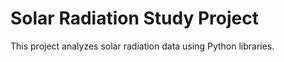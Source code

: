 # Solar Radiation Study Project 
This project analyzes solar radiation data using Python libraries. 
